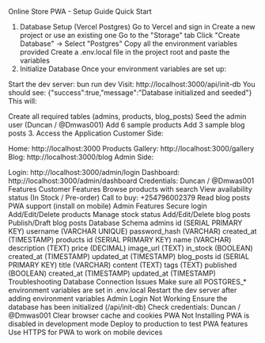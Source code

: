 Online Store PWA - Setup Guide
Quick Start
1. Database Setup (Vercel Postgres)
Go to Vercel and sign in
Create a new project or use an existing one
Go to the "Storage" tab
Click "Create Database" → Select "Postgres"
Copy all the environment variables provided
Create a .env.local file in the project root and paste the variables
2. Initialize Database
Once your environment variables are set up:

Start the dev server: bun run dev
Visit: http://localhost:3000/api/init-db
You should see: {"success":true,"message":"Database initialized and seeded"}
This will:

Create all required tables (admins, products, blog_posts)
Seed the admin user (Duncan / @Dmwas001)
Add 6 sample products
Add 3 sample blog posts
3. Access the Application
Customer Side:

Home: http://localhost:3000
Products Gallery: http://localhost:3000/gallery
Blog: http://localhost:3000/blog
Admin Side:

Login: http://localhost:3000/admin/login
Dashboard: http://localhost:3000/admin/dashboard
Credentials: Duncan / @Dmwas001
Features
Customer Features
Browse products with search
View availability status (In Stock / Pre-order)
Call to buy: +254796002379
Read blog posts
PWA support (install on mobile)
Admin Features
Secure login
Add/Edit/Delete products
Manage stock status
Add/Edit/Delete blog posts
Publish/Draft blog posts
Database Schema
admins
id (SERIAL PRIMARY KEY)
username (VARCHAR UNIQUE)
password_hash (VARCHAR)
created_at (TIMESTAMP)
products
id (SERIAL PRIMARY KEY)
name (VARCHAR)
description (TEXT)
price (DECIMAL)
image_url (TEXT)
in_stock (BOOLEAN)
created_at (TIMESTAMP)
updated_at (TIMESTAMP)
blog_posts
id (SERIAL PRIMARY KEY)
title (VARCHAR)
content (TEXT)
tags (TEXT)
published (BOOLEAN)
created_at (TIMESTAMP)
updated_at (TIMESTAMP)
Troubleshooting
Database Connection Issues
Make sure all POSTGRES_* environment variables are set in .env.local
Restart the dev server after adding environment variables
Admin Login Not Working
Ensure the database has been initialized (/api/init-db)
Check credentials: Duncan / @Dmwas001
Clear browser cache and cookies
PWA Not Installing
PWA is disabled in development mode
Deploy to production to test PWA features
Use HTTPS for PWA to work on mobile devices
